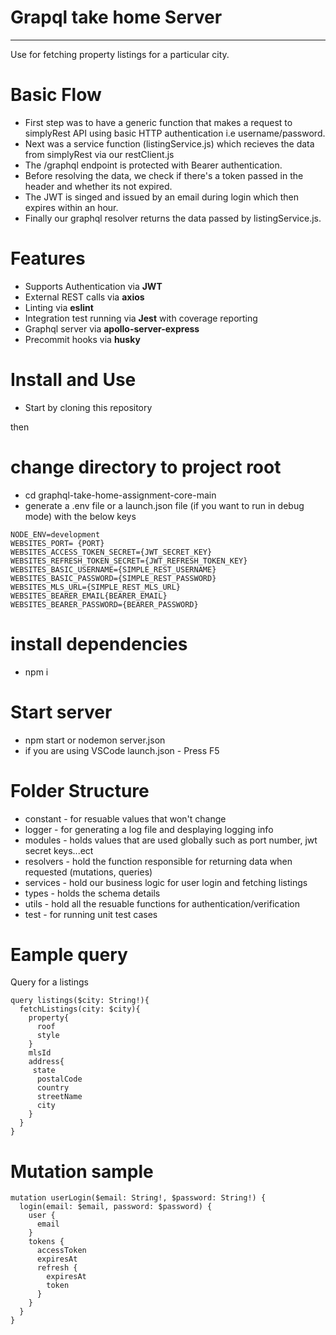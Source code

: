 # Grapql take home Server
___
Use for fetching property listings for a particular city.

# Basic Flow
- First step was to have a generic function that makes a request to simplyRest API using basic HTTP authentication i.e username/password.
- Next was a service function (listingService.js) which recieves the data from simplyRest via our restClient.js
- The /graphql endpoint is protected with Bearer authentication.
- Before resolving the data, we check if there's a token passed in the header and whether its not expired.
- The JWT is singed and issued by an email during login which then expires within an hour.
- Finally our graphql resolver returns the data passed by listingService.js.

# Features
- Supports Authentication via **JWT**
- External REST calls via **axios**
- Linting via **eslint**
- Integration test running via **Jest** with coverage reporting
- Graphql server via **apollo-server-express**
- Precommit hooks via **husky**

# Install and Use
- Start by cloning this repository

then

# change directory to project root
- cd graphql-take-home-assignment-core-main
- generate a .env file or a launch.json file (if you want to run in debug mode) with the below keys

```
NODE_ENV=development
WEBSITES_PORT= {PORT}
WEBSITES_ACCESS_TOKEN_SECRET={JWT_SECRET_KEY}
WEBSITES_REFRESH_TOKEN_SECRET={JWT_REFRESH_TOKEN_KEY}
WEBSITES_BASIC_USERNAME={SIMPLE_REST_USERNAME}
WEBSITES_BASIC_PASSWORD={SIMPLE_REST_PASSWORD}
WEBSITES_MLS_URL={SIMPLE_REST_MLS_URL}
WEBSITES_BEARER_EMAIL{BEARER_EMAIL}
WEBSITES_BEARER_PASSWORD={BEARER_PASSWORD}
```

# install dependencies
- npm i

# Start server
- npm start or nodemon server.json
- if you are using VSCode launch.json - Press F5

  
# Folder Structure
- constant - for resuable values that won't change
- logger - for generating a log file and desplaying logging info
- modules - holds values that are used globally such as port number, jwt secret keys...ect
- resolvers - hold the function responsible for returning data when requested (mutations, queries)
- services - hold our business logic for user login and fetching listings
- types - holds the schema details
- utils - hold all the resuable functions for authentication/verification
- test - for running unit test cases  

# Eample query
Query for a listings
```
query listings($city: String!){
  fetchListings(city: $city){
    property{
      roof
      style
    }
    mlsId
    address{
     state
      postalCode
      country
      streetName
      city
    }
  } 
}
```
# Mutation sample
```
mutation userLogin($email: String!, $password: String!) {
  login(email: $email, password: $password) {
    user {
      email
    }
    tokens {
      accessToken
      expiresAt
      refresh {
        expiresAt
        token
      }
    }
  }
}
```
